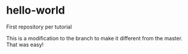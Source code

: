 # hello-world
First repository per tutorial

This is a modification to the branch to make it different from the master.
That was easy!
